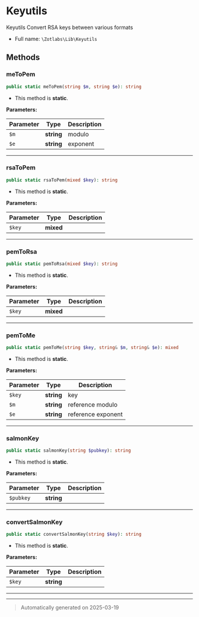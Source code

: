 
# Keyutils

Keyutils
Convert RSA keys between various formats



* Full name: `\Zotlabs\Lib\Keyutils`




## Methods


### meToPem



```php
public static meToPem(string $m, string $e): string
```



* This method is **static**.




**Parameters:**

| Parameter | Type | Description |
|-----------|------|-------------|
| `$m` | **string** | modulo |
| `$e` | **string** | exponent |





***

### rsaToPem



```php
public static rsaToPem(mixed $key): string
```



* This method is **static**.




**Parameters:**

| Parameter | Type | Description |
|-----------|------|-------------|
| `$key` | **mixed** |  |





***

### pemToRsa



```php
public static pemToRsa(mixed $key): string
```



* This method is **static**.




**Parameters:**

| Parameter | Type | Description |
|-----------|------|-------------|
| `$key` | **mixed** |  |





***

### pemToMe



```php
public static pemToMe(string $key, string& $m, string& $e): mixed
```



* This method is **static**.




**Parameters:**

| Parameter | Type | Description |
|-----------|------|-------------|
| `$key` | **string** | key |
| `$m` | **string** | reference modulo |
| `$e` | **string** | reference exponent |





***

### salmonKey



```php
public static salmonKey(string $pubkey): string
```



* This method is **static**.




**Parameters:**

| Parameter | Type | Description |
|-----------|------|-------------|
| `$pubkey` | **string** |  |





***

### convertSalmonKey



```php
public static convertSalmonKey(string $key): string
```



* This method is **static**.




**Parameters:**

| Parameter | Type | Description |
|-----------|------|-------------|
| `$key` | **string** |  |





***


***
> Automatically generated on 2025-03-19
